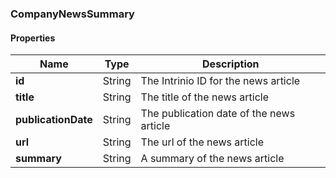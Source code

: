 
[//]: # (CLASS:CompanyNewsSummary)

[//]: # (KIND:object)

### CompanyNewsSummary

#### Properties

[//]: # (START_DEFINITION)

Name | Type | Description
------------ | ------------- | -------------
**id** | String | The Intrinio ID for the news article &nbsp;
**title** | String | The title of the news article &nbsp;
**publicationDate** | String | The publication date of the news article &nbsp;
**url** | String | The url of the news article &nbsp;
**summary** | String | A summary of the news article &nbsp;

[//]: # (END_DEFINITION)





